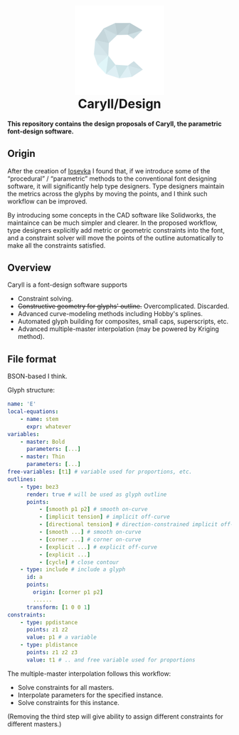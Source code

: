 <p style="margin-bottom:0;text-align:center"><img src="https://raw.githubusercontent.com/caryll/design/master/caryll-logo.png" width=200 height=200></p><h1 style="text-align:center;border-bottom:none;margin-top:0">Caryll/Design</h1>

**This repository contains the design proposals of Caryll, the parametric font-design software.**

## Origin

After the creation of [Iosevka](https://github.com/be5invis/Iosevka) I found that, if we introduce some of the “procedural” / “parametric” methods to the conventional font designing software, it will significantly help type designers. Type designers maintain the metrics across the glyphs by moving the points, and I think such workflow can be improved.

By introducing some concepts in the CAD software like Solidworks, the maintaince can be much simpler and clearer. In the proposed workflow, type designers explicitly add metric or geometric constraints into the font, and a constraint solver will move the points of the outline automatically to make all the constraints satisfied.

## Overview

Caryll is a font-design software supports

* Constraint solving.
* <del>Constructive geometry for glyphs' outline.</del> Overcomplicated. Discarded.
* Advanced curve-modeling methods including Hobby's splines.
* Automated glyph building for composites, small caps, superscripts, etc.
* Advanced multiple-master interpolation (may be powered by Kriging method).

## File format

BSON-based I think.

Glyph structure:

``` yaml
name: 'E'
local-equations: 
    - name: stem
      expr: whatever
variables:
	- master: Bold
      parameters: [...]
    - master: Thin
      parameters: [...]
free-variables: [t1] # variable used for proportions, etc.
outlines:
    - type: bez3
      render: true # will be used as glyph outline
      points: 
          - [smooth p1 p2] # smooth on-curve
          - [implicit tension] # implicit off-curve
          - [directional tension] # direction-constrained implicit off-curve
          - [smooth ...] # smooth on-curve
          - [corner ...] # corner on-curve
          - [explicit ...] # explicit off-curve
          - [explicit ...]
          - [cycle] # close contour
    - type: include # include a glyph
      id: a
      points:
        origin: [corner p1 p2]
        ......
      transform: [1 0 0 1]
constraints:
    - type: ppdistance
      points: z1 z2
      value: p1 # a variable
    - type: pldistance
      points: z1 z2 z3
      value: t1 # .. and free variable used for proportions
```

The multiple-master interpolation follows this workflow:

* Solve constraints for all masters.
* Interpolate parameters for the specified instance.
* Solve constraints for this instance.

(Removing the third step will give ability to assign different constraints for different masters.)